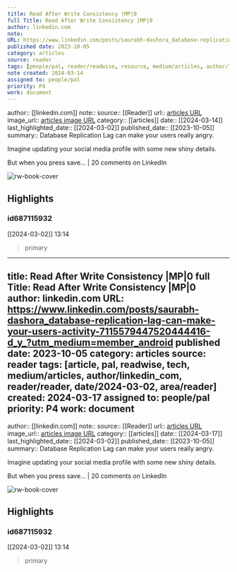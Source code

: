 ```yaml
---
title: Read After Write Consistency |MP|0
full Title: Read After Write Consistency |MP|0
author: linkedin.com
note: 
URL: https://www.linkedin.com/posts/saurabh-dashora_database-replication-lag-can-make-your-users-activity-7115579447520444416-d_y_?utm_medium=member_android
published date: 2023-10-05
category: articles
source: reader
tags: [people/pal, reader/readwise, resource, medium/articles, author/linkedin_com, reader/reader, date/2024-03-02, area_family/knowledge_explore]
note created: 2024-03-14
assigned to: people/pal
priority: P4
work: document
---
```

author:: [[linkedin.com]]
note:: 
source:: [[Reader]]
url:: [articles URL](https://www.linkedin.com/posts/saurabh-dashora_database-replication-lag-can-make-your-users-activity-7115579447520444416-d_y_?utm_medium=member_android)
image_url:: [articles image URL](https://media.licdn.com/dms/image/D4D22AQGnWo9-6TCmwg/feedshare-shrink_2048_1536/0/1696486335489?e=2147483647&v=beta&t=ydGoUP6rWNZWGMtUCM5dku1kJB2UVl7Sg6ntEznpZtI)
category:: [[articles]]
date:: [[2024-03-14]]
last_highlighted_date:: [[2024-03-02]]
published_date:: [[2023-10-05]]
summary:: Database Replication Lag can make your users really angry.

Imagine updating your social media profile with some new shiny details.

But when you press save… | 20 comments on LinkedIn

![rw-book-cover](https://media.licdn.com/dms/image/D4D22AQGnWo9-6TCmwg/feedshare-shrink_2048_1536/0/1696486335489?e=2147483647&v=beta&t=ydGoUP6rWNZWGMtUCM5dku1kJB2UVl7Sg6ntEznpZtI)

## Highlights
### id687115932
[[2024-03-02]] 13:14
> primary


---
title: Read After Write Consistency |MP|0
full Title: Read After Write Consistency |MP|0
author: linkedin.com
URL: https://www.linkedin.com/posts/saurabh-dashora_database-replication-lag-can-make-your-users-activity-7115579447520444416-d_y_?utm_medium=member_android
published date: 2023-10-05
category: articles
source: reader
tags: [article, pal, readwise, tech, medium/articles, author/linkedin_com, reader/reader, date/2024-03-02, area/reader]
created: 2024-03-17
assigned to: people/pal
priority: P4
work: document
---
author:: [[linkedin.com]]
note:: 
source:: [[Reader]]
url:: [articles URL](https://www.linkedin.com/posts/saurabh-dashora_database-replication-lag-can-make-your-users-activity-7115579447520444416-d_y_?utm_medium=member_android)
image_url:: [articles image URL](https://media.licdn.com/dms/image/D4D22AQGnWo9-6TCmwg/feedshare-shrink_2048_1536/0/1696486335489?e=2147483647&v=beta&t=ydGoUP6rWNZWGMtUCM5dku1kJB2UVl7Sg6ntEznpZtI)
category:: [[articles]]
date:: [[2024-03-17]]
last_highlighted_date:: [[2024-03-02]]
published_date:: [[2023-10-05]]
summary:: Database Replication Lag can make your users really angry.

Imagine updating your social media profile with some new shiny details.

But when you press save… | 20 comments on LinkedIn

![rw-book-cover](https://media.licdn.com/dms/image/D4D22AQGnWo9-6TCmwg/feedshare-shrink_2048_1536/0/1696486335489?e=2147483647&v=beta&t=ydGoUP6rWNZWGMtUCM5dku1kJB2UVl7Sg6ntEznpZtI)

## Highlights
### id687115932
[[2024-03-02]] 13:14
> primary


